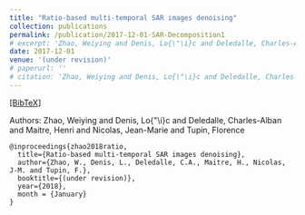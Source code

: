 ```yaml
---
title: "Ratio-based multi-temporal SAR images denoising"
collection: publications
permalink: /publication/2017-12-01-SAR-Decomposition1
# excerpt: 'Zhao, Weiying and Denis, Lo{\"\i}c and Deledalle, Charles-Alban and Maitre, Henri and Nicolas, Jean-Marie and Tupin, Florence.'
date: 2017-12-01
venue: '(under revision)'
# paperurl: ''
# citation: 'Zhao, Weiying and Denis, Lo{\"\i}c and Deledalle, Charles-Alban and Maitre, Henri and Nicolas, Jean-Marie and Tupin, Florence'
---
```


[[BibTeX]](http://WeiyingZhao.github.io/files/2018-01-07-MultiTempDenoising.bib)

Authors: Zhao, Weiying and Denis, Lo{\"\i}c and Deledalle, Charles-Alban and Maitre, Henri and Nicolas, Jean-Marie and Tupin, Florence

```
@inproceedings{zhao2018ratio,
  title={Ratio-based multi-temporal SAR images denoising},
  author={Zhao, W., Denis, L., Deledalle, C.A., Maitre, H., Nicolas, J-M. and Tupin, F.},
  booktitle={(under revision)},
  year={2018},
  month = {January}
}

```

